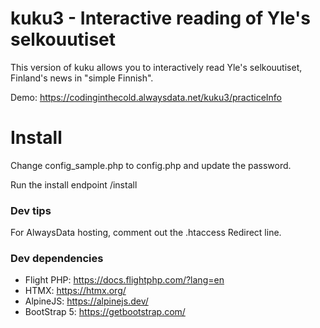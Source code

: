 # kuku3 - Interactive reading of Yle's selkouutiset

This version of kuku allows you to interactively read Yle's selkouutiset, Finland's news in "simple Finnish". 

Demo: https://codinginthecold.alwaysdata.net/kuku3/practiceInfo


# Install

Change config_sample.php to config.php and update the password.

Run the install endpoint /install


### Dev tips

For AlwaysData hosting, comment out the .htaccess Redirect line. 

### Dev dependencies
- Flight PHP: https://docs.flightphp.com/?lang=en 
- HTMX: https://htmx.org/
- AlpineJS: https://alpinejs.dev/
- BootStrap 5: https://getbootstrap.com/

